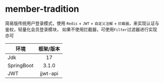 # member-tradition

简易版传统用户登录模式，使用 `Redis` + `JWT` + `自定义注解` + `拦截器`，来实现认证与鉴权，轻量化会员登录模块，
如果不使用拦截器，可使用`Filter`过滤器进行实现亦可

| 环境         |  框架/版本   |   
|------------|:--------:|
| Jdk        |    17    |
| SpringBoot |  3.1.0   |
| JWT        | jjwt-api |



